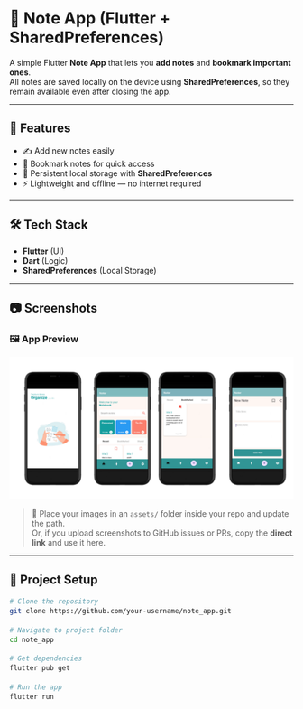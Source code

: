 # 📝 Note App (Flutter + SharedPreferences)

A simple Flutter **Note App** that lets you **add notes** and **bookmark important ones**.  
All notes are saved locally on the device using **SharedPreferences**, so they remain available even after closing the app.  

---

## 🚀 Features
- ✍️ Add new notes easily  
- 📌 Bookmark notes for quick access  
- 💾 Persistent local storage with **SharedPreferences**  
- ⚡ Lightweight and offline — no internet required  

---

## 🛠️ Tech Stack
- **Flutter** (UI)  
- **Dart** (Logic)  
- **SharedPreferences** (Local Storage)  

---

## 📷 Screenshots  

### 🖼️ App Preview  
![screen Screenshot](https://raw.githubusercontent.com/MynulIslam17/flutter-notes-app/refs/heads/main/Untitled%20design(5).png)  

> 📌 Place your images in an `assets/` folder inside your repo and update the path.  
> Or, if you upload screenshots to GitHub issues or PRs, copy the **direct link** and use it here.

---

## 📂 Project Setup

```bash
# Clone the repository
git clone https://github.com/your-username/note_app.git

# Navigate to project folder
cd note_app

# Get dependencies
flutter pub get

# Run the app
flutter run
